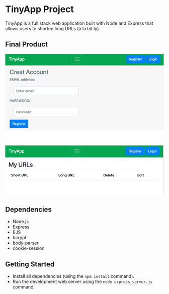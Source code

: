 # TinyApp Project

TinyApp is a full stack web application built with Node and Express that allows users to shorten long URLs (à la bit.ly).

## Final Product

!["Login sample"](https://github.com/GARYCUI2/tinyapp/blob/master/docs/login.png)


!["Main menu"](https://github.com/GARYCUI2/tinyapp/blob/master/docs/main.png)

## Dependencies

- Node.js
- Express
- EJS
- bcrypt
- body-parser
- cookie-session

## Getting Started

- Install all dependencies (using the `npm install` command).
- Run the development web server using the `node express_server.js` command.